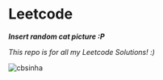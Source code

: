 # Leetcode
***Insert random cat picture :P***

*This repo is for all my Leetcode Solutions! :)*

<p align="left"> <img src="https://komarev.com/ghpvc/?username=cbsinha&label=Profile%20views&color=b40e0e&style=flat" alt="cbsinha" /> </p>
